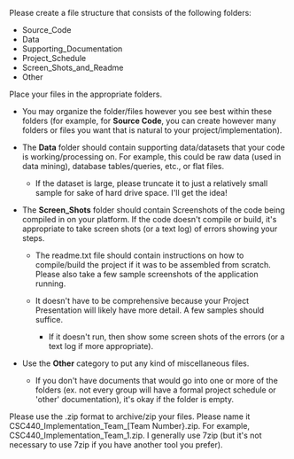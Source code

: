 Please create a file structure that consists of the following folders:
  - Source_Code
  - Data
  - Supporting_Documentation
  - Project_Schedule
  - Screen_Shots_and_Readme
  - Other

Place your files in the appropriate folders.

  - You may organize the folder/files however you see best within these folders (for example, for **Source Code**, you can create however many folders or files you want that is natural to your project/implementation). 

  - The **Data** folder should contain supporting data/datasets that your code is working/processing on.  For example, this could be raw data (used in data mining), database tables/queries, etc., or flat files. 

    - If the dataset is large, please truncate it to just a relatively small sample for sake of hard drive space.  I'll get the idea! 

  - The **Screen_Shots** folder should contain Screenshots of the code being compiled in on your platform.  If the code doesn't compile or build, it's appropriate to take screen shots (or a text log) of errors showing your steps. 

    -  The readme.txt file should contain instructions on how to compile/build the project if it was to be assembled from scratch. 
        Please also take a few sample screenshots of the application running.

      - It doesn't have to be comprehensive because your Project Presentation will likely have more detail.  A few samples should suffice.

        - If it doesn't run, then show some screen shots of the errors (or a text log if more appropriate).

  - Use the **Other** category to put any kind of miscellaneous files. 

    - If you don't have documents that would go into one or more of the folders (ex. not every group will have a formal project schedule or 'other' documentation), it's okay if the folder is empty.

Please use the .zip format to archive/zip your files. Please name it CSC440_Implementation_Team_[Team Number}.zip.  For example, CSC440_Implementation_Team_1.zip.    I generally use 7zip (but it's not necessary to use 7zip if you have another tool you prefer).


